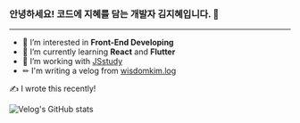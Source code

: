 ### 안녕하세요! 코드에 지혜를 담는 개발자 김지혜입니다. 👋
---

- 👀 I’m interested in **Front-End Developing**
- 🌱 I’m currently learning **React** and **Flutter**
- 💞️ I’m working with [JSstudy](github.com/JS-Study-Club)
- ✏ I'm writing a velog from [wisdomkim.log](velog.io/@wisdomkim)

✍️ I wrote this recently!

![Velog's GitHub stats](https://velog-readme-stats.vercel.app/api?name=wisdomkim)
